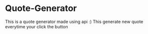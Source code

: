 # Quote-Generator
This is a quote generator made using api :)
This generate new quote everytime your click the button
